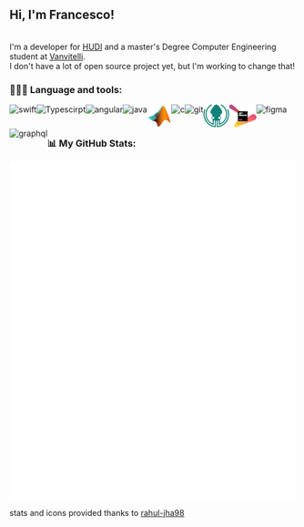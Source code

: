 ## Hi, I'm Francesco!

<br>
I'm a developer for <a href='https://humandataincome.com/'>HUDI</a> and a master's Degree Computer Engineering student at <a href='https://www.unicampania.it'>Vanvitelli</a>.
<br>
I don't have a lot of open source project yet, but I'm working to change that!

<br>

### 🧑🏻‍💻 Language and tools:
<img align="left" src="https://raw.githubusercontent.com/rahul-jha98/github_readme_icons/main/language_and_tools/square/swift/swift.svg" alt="swift" height="42px"/>
<img align="left" height ="42px" src="https://raw.githubusercontent.com/rahul-jha98/github_readme_icons/main/language_and_tools/square/typescript/typescript.svg" alt="Typescirpt"/>
<img align="left" src="https://raw.githubusercontent.com/rahul-jha98/github_readme_icons/main/language_and_tools/square/angular/angular.svg" alt="angular" height="42px"/>
<img align="left" src="https://raw.githubusercontent.com/rahul-jha98/github_readme_icons/main/language_and_tools/square/java/java.svg" alt="java" height="42px"/>
<img align="left" src="icons/matlab.svg" height="42px"/>
<img align="left" src="https://raw.githubusercontent.com/rahul-jha98/github_readme_icons/main/language_and_tools/square/c/c.svg" alt="c" height="42px"/>
<img align="left" src="https://raw.githubusercontent.com/rahul-jha98/github_readme_icons/main/language_and_tools/square/git-scm/git-scm.svg" alt="git" height="42px"/>
<img align="left" src="icons/gitkraken.svg" height="40px"/>
<img align="left" src="icons/jetbrains.svg" height="40px"/>
<img align="left" src="https://raw.githubusercontent.com/rahul-jha98/github_readme_icons/main/language_and_tools/square/figma/figma.svg" alt="figma" height='42px'/>
<img align="left" src="https://raw.githubusercontent.com/rahul-jha98/github_readme_icons/main/language_and_tools/square/graphql/graphql.svg" alt="graphql" height='42px'/>

<br> <br>

### 📊 My GitHub Stats:

<a href='https://github.com/leobartowski/leobartowski'>
<img src="https://raw.githubusercontent.com/leobartowski/github-stats-transparent/output/generated/overview.svg"></img>
<img src="https://raw.githubusercontent.com/leobartowski/github-stats-transparent/output/generated/languages.svg"></img>
</a>
<br>

stats and icons provided thanks to <a href='https://github.com/rahul-jha98'>rahul-jha98</a>
